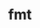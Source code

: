 ---
title: "fmt"
layout: cache
categories: [package, develop-2023-05-21]
meta: {"versions": ["10.0.0", "9.1.0"], "compilers": ["gcc@=11.1.0", "gcc@=12.3.0"], "oss": ["amzn2", "ubuntu20.04"], "platforms": ["linux"], "targets": ["neoverse_v1", "x86_64_v3"], "stacks": ["aws-pcluster-neoverse_n1", "aws-pcluster-neoverse_v1", "e4s", "root"], "num_specs": 2, "num_specs_by_stack": {"aws-pcluster-neoverse_v1": 1, "aws-pcluster-neoverse_n1": 1, "root": 2, "e4s": 1}}
spec_details: [{"hash": "wkm3rwxgkmi6koc57yvdp67dmkvvrz3s", "compiler": "gcc@=12.3.0", "versions": ["9.1.0"], "os": "amzn2", "platform": "linux", "target": "neoverse_v1", "variants": ["build_system=cmake", "build_type=Release", "cxxstd=11", "generator=make", "~ipo", "patches=08fb707", "+pic", "~shared"], "stacks": ["aws-pcluster-neoverse_v1", "aws-pcluster-neoverse_n1", "root"], "size": "-", "tarball": "https://binaries.spack.io/develop-2023-05-21/build_cache/linux-amzn2-neoverse_v1/gcc-12.3.0/fmt-9.1.0/linux-amzn2-neoverse_v1-gcc-12.3.0-fmt-9.1.0-wkm3rwxgkmi6koc57yvdp67dmkvvrz3s.spack"}, {"hash": "3uuqcwg2j2c3ivhha5ydjxcrqn4fs4jx", "compiler": "gcc@=11.1.0", "versions": ["10.0.0"], "os": "ubuntu20.04", "platform": "linux", "target": "x86_64_v3", "variants": ["build_system=cmake", "build_type=Release", "cxxstd=11", "generator=make", "~ipo", "+pic", "~shared"], "stacks": ["e4s", "root"], "size": "-", "tarball": "https://binaries.spack.io/develop-2023-05-21/build_cache/linux-ubuntu20.04-x86_64_v3/gcc-11.1.0/fmt-10.0.0/linux-ubuntu20.04-x86_64_v3-gcc-11.1.0-fmt-10.0.0-3uuqcwg2j2c3ivhha5ydjxcrqn4fs4jx.spack"}]
---